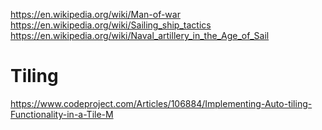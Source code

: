 https://en.wikipedia.org/wiki/Man-of-war
https://en.wikipedia.org/wiki/Sailing_ship_tactics
https://en.wikipedia.org/wiki/Naval_artillery_in_the_Age_of_Sail


# Tiling

https://www.codeproject.com/Articles/106884/Implementing-Auto-tiling-Functionality-in-a-Tile-M